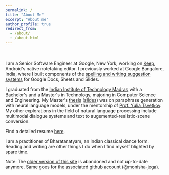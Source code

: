 ```yaml
---
permalink: /
title: "About Me"
excerpt: "About me"
author_profile: true
redirect_from: 
  - /about/
  - /about.html
---
```


<br> <br>
I am a Senior Software Engineer at Google, New York, working on [Keep](https://www.google.com/keep/), Android's native notetaking editor. I previously worked at Google Bangalore, India, where I built components of the [spelling and writing suggestion systems](https://support.google.com/docs/answer/57859?hl=en&co=GENIE.Platform%3DDesktop&oco=0) for Google Docs, Sheets and Slides. 

I graduated from the [Indian Institute of Technology Madras](https://www.iitm.ac.in/) with a Bachelor's and a Master's in Technology, majoring in Computer Science and Engineering. My Master's [thesis](https://drive.google.com/file/d/1IBnnL6tLmiG2SE56J1CqBcX2ZRpLk1AZ/view?usp=sharing) ([slides](https://drive.google.com/file/d/1oL__61Rhwv9MtSbYKZP3dNCgDcsJbCiT/view?usp=sharing)) was on paraphrase generation with neural language models, under the mentorship of [Prof. Yulia Tsvetkov](https://homes.cs.washington.edu/~yuliats/). My other explorations in the field of natural language processing include multimodal dialogue systems and text to augemented-realistic-scene conversion. 

Find a detailed resume [here](/files/cv.pdf).

I am a practitioner of Bharatanatyam, an Indian classical dance form. Reading and writing are other things I do when I find myself blighted by spare time. 

Note: The [older version of this site](https://monisha-jega.github.io/) is abandoned and not up-to-date anymore. Same goes for the associated github account (@monisha-jega).
